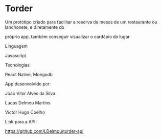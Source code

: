 # Torder

Um protótipo criado para facilitar a reserva de mesas de um restaurante ou lanchonete, e diretamente do 

próprio app, também conseguir visualizar o cardápio do lugar.

Linguagem

Javascript

Tecnologias

React Native, Mongodb

App desenvolvido por:

João Vitor Alves da Silva

Lucas Delmou Martins

Victor Hugo Coelho

Link para a API:

https://github.com/LDelmou/torder-api
